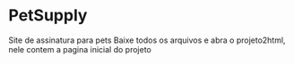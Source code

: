 # PetSupply
Site de assinatura para pets
Baixe todos os arquivos e abra o projeto2html, nele contem a pagina inicial do projeto
